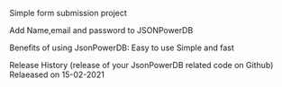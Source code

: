 Simple form submission project

Add Name,email and password to JSONPowerDB

Benefits of using JsonPowerDB:
  Easy to use
  Simple and fast
  
Release History (release of your JsonPowerDB related code on Github)
  Relaeased on 15-02-2021
